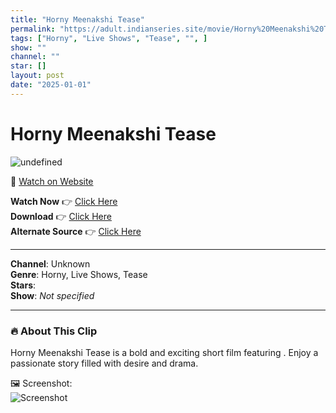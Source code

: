 ```yaml
---
title: "Horny Meenakshi Tease"
permalink: "https://adult.indianseries.site/movie/Horny%20Meenakshi%20Tease"
tags: ["Horny", "Live Shows", "Tease", "", ]
show: ""
channel: ""
star: []
layout: post
date: "2025-01-01"
---
```


# Horny Meenakshi Tease

![undefined](https://desisins.com/wp-content/uploads/2024/09/Horny-Meenakshi-Tease-DesiSins.com_.jpg)

🔗 [Watch on Website](https://adult.indianseries.site/movie/Horny%20Meenakshi%20Tease)

**Watch Now** 👉 [Click Here](https://adult.indianseries.site/movie/Horny%20Meenakshi%20Tease)  
**Download** 👉 [Click Here](https://adult.indianseries.site/movie/Horny%20Meenakshi%20Tease)  
**Alternate Source** 👉 [Click Here](https://adult.indianseries.site/movie/Horny%20Meenakshi%20Tease)

---

**Channel**: Unknown  
**Genre**: Horny, Live Shows, Tease  
**Stars**:   
**Show**: *Not specified*

---

### 🔥 About This Clip

Horny Meenakshi Tease is a bold and exciting short film featuring . Enjoy a passionate story filled with desire and drama.
 
🖼️ Screenshot:  
![Screenshot](https://desisins.com/wp-content/uploads/2024/09/Horny-Meenakshi-Tease-DesiSins.com_.jpg)
